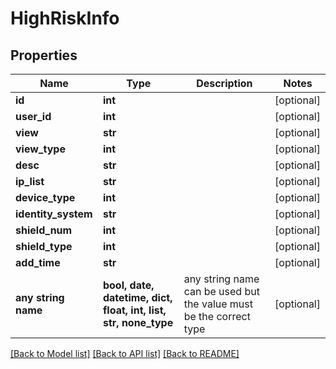 # HighRiskInfo


## Properties
Name | Type | Description | Notes
------------ | ------------- | ------------- | -------------
**id** | **int** |  | [optional] 
**user_id** | **int** |  | [optional] 
**view** | **str** |  | [optional] 
**view_type** | **int** |  | [optional] 
**desc** | **str** |  | [optional] 
**ip_list** | **str** |  | [optional] 
**device_type** | **int** |  | [optional] 
**identity_system** | **str** |  | [optional] 
**shield_num** | **int** |  | [optional] 
**shield_type** | **int** |  | [optional] 
**add_time** | **str** |  | [optional] 
**any string name** | **bool, date, datetime, dict, float, int, list, str, none_type** | any string name can be used but the value must be the correct type | [optional]

[[Back to Model list]](../README.md#documentation-for-models) [[Back to API list]](../README.md#documentation-for-api-endpoints) [[Back to README]](../README.md)


